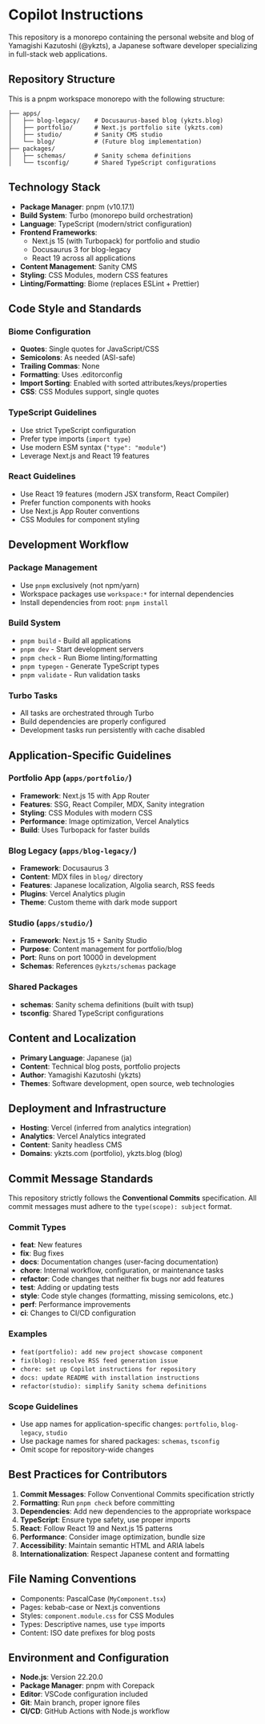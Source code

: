 # Copilot Instructions

This repository is a monorepo containing the personal website and blog of Yamagishi Kazutoshi (@ykzts), a Japanese software developer specializing in full-stack web applications.

## Repository Structure

This is a pnpm workspace monorepo with the following structure:

```
├── apps/
│   ├── blog-legacy/    # Docusaurus-based blog (ykzts.blog)
│   ├── portfolio/      # Next.js portfolio site (ykzts.com)  
│   ├── studio/         # Sanity CMS studio
│   └── blog/           # (Future blog implementation)
├── packages/
│   ├── schemas/        # Sanity schema definitions
│   └── tsconfig/       # Shared TypeScript configurations
```

## Technology Stack

- **Package Manager**: pnpm (v10.17.1)
- **Build System**: Turbo (monorepo build orchestration)
- **Language**: TypeScript (modern/strict configuration)
- **Frontend Frameworks**: 
  - Next.js 15 (with Turbopack) for portfolio and studio
  - Docusaurus 3 for blog-legacy
  - React 19 across all applications
- **Content Management**: Sanity CMS
- **Styling**: CSS Modules, modern CSS features
- **Linting/Formatting**: Biome (replaces ESLint + Prettier)

## Code Style and Standards

### Biome Configuration
- **Quotes**: Single quotes for JavaScript/CSS
- **Semicolons**: As needed (ASI-safe)
- **Trailing Commas**: None
- **Formatting**: Uses .editorconfig
- **Import Sorting**: Enabled with sorted attributes/keys/properties
- **CSS**: CSS Modules support, single quotes

### TypeScript Guidelines
- Use strict TypeScript configuration
- Prefer type imports (`import type`)
- Use modern ESM syntax (`"type": "module"`)
- Leverage Next.js and React 19 features

### React Guidelines  
- Use React 19 features (modern JSX transform, React Compiler)
- Prefer function components with hooks
- Use Next.js App Router conventions
- CSS Modules for component styling

## Development Workflow

### Package Management
- Use `pnpm` exclusively (not npm/yarn)
- Workspace packages use `workspace:*` for internal dependencies
- Install dependencies from root: `pnpm install`

### Build System
- `pnpm build` - Build all applications
- `pnpm dev` - Start development servers
- `pnpm check` - Run Biome linting/formatting
- `pnpm typegen` - Generate TypeScript types
- `pnpm validate` - Run validation tasks

### Turbo Tasks
- All tasks are orchestrated through Turbo
- Build dependencies are properly configured
- Development tasks run persistently with cache disabled

## Application-Specific Guidelines

### Portfolio App (`apps/portfolio/`)
- **Framework**: Next.js 15 with App Router
- **Features**: SSG, React Compiler, MDX, Sanity integration
- **Styling**: CSS Modules with modern CSS
- **Performance**: Image optimization, Vercel Analytics
- **Build**: Uses Turbopack for faster builds

### Blog Legacy (`apps/blog-legacy/`)  
- **Framework**: Docusaurus 3
- **Content**: MDX files in `blog/` directory
- **Features**: Japanese localization, Algolia search, RSS feeds
- **Plugins**: Vercel Analytics plugin
- **Theme**: Custom theme with dark mode support

### Studio (`apps/studio/`)
- **Framework**: Next.js 15 + Sanity Studio
- **Purpose**: Content management for portfolio/blog
- **Port**: Runs on port 10000 in development
- **Schemas**: References `@ykzts/schemas` package

### Shared Packages
- **schemas**: Sanity schema definitions (built with tsup)
- **tsconfig**: Shared TypeScript configurations

## Content and Localization

- **Primary Language**: Japanese (ja)
- **Content**: Technical blog posts, portfolio projects
- **Author**: Yamagishi Kazutoshi (ykzts)
- **Themes**: Software development, open source, web technologies

## Deployment and Infrastructure

- **Hosting**: Vercel (inferred from analytics integration)
- **Analytics**: Vercel Analytics integrated
- **Content**: Sanity headless CMS
- **Domains**: ykzts.com (portfolio), ykzts.blog (blog)

## Commit Message Standards

This repository strictly follows the **Conventional Commits** specification. All commit messages must adhere to the `type(scope): subject` format.

### Commit Types
- **feat**: New features
- **fix**: Bug fixes
- **docs**: Documentation changes (user-facing documentation)
- **chore**: Internal workflow, configuration, or maintenance tasks
- **refactor**: Code changes that neither fix bugs nor add features
- **test**: Adding or updating tests
- **style**: Code style changes (formatting, missing semicolons, etc.)
- **perf**: Performance improvements
- **ci**: Changes to CI/CD configuration

### Examples
- `feat(portfolio): add new project showcase component`
- `fix(blog): resolve RSS feed generation issue`
- `chore: set up Copilot instructions for repository`
- `docs: update README with installation instructions`
- `refactor(studio): simplify Sanity schema definitions`

### Scope Guidelines
- Use app names for application-specific changes: `portfolio`, `blog-legacy`, `studio`
- Use package names for shared packages: `schemas`, `tsconfig`
- Omit scope for repository-wide changes

## Best Practices for Contributors

1. **Commit Messages**: Follow Conventional Commits specification strictly
2. **Formatting**: Run `pnpm check` before committing
3. **Dependencies**: Add new dependencies to the appropriate workspace
4. **TypeScript**: Ensure type safety, use proper imports
5. **React**: Follow React 19 and Next.js 15 patterns
6. **Performance**: Consider image optimization, bundle size
7. **Accessibility**: Maintain semantic HTML and ARIA labels
8. **Internationalization**: Respect Japanese content and formatting

## File Naming Conventions

- Components: PascalCase (`MyComponent.tsx`)
- Pages: kebab-case or Next.js conventions
- Styles: `component.module.css` for CSS Modules
- Types: Descriptive names, use `type` imports
- Content: ISO date prefixes for blog posts

## Environment and Configuration

- **Node.js**: Version 22.20.0
- **Package Manager**: pnpm with Corepack
- **Editor**: VSCode configuration included
- **Git**: Main branch, proper ignore files
- **CI/CD**: GitHub Actions with Node.js workflow
